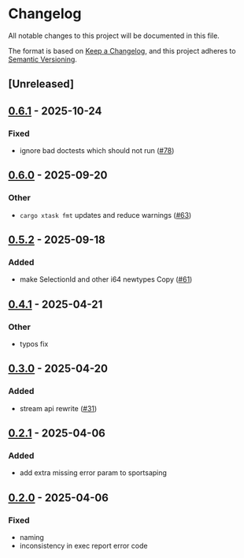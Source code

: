 # Changelog

All notable changes to this project will be documented in this file.

The format is based on [Keep a Changelog](https://keepachangelog.com/en/1.0.0/),
and this project adheres to [Semantic Versioning](https://semver.org/spec/v2.0.0.html).

## [Unreleased]

## [0.6.1](https://github.com/roberts-pumpurs/betfair-adapter-rs/compare/betfair-typegen-v0.6.0...betfair-typegen-v0.6.1) - 2025-10-24

### Fixed

- ignore bad doctests which should not run ([#78](https://github.com/roberts-pumpurs/betfair-adapter-rs/pull/78))

## [0.6.0](https://github.com/roberts-pumpurs/betfair-adapter-rs/compare/betfair-typegen-v0.5.2...betfair-typegen-v0.6.0) - 2025-09-20

### Other

- `cargo xtask fmt` updates and reduce warnings ([#63](https://github.com/roberts-pumpurs/betfair-adapter-rs/pull/63))

## [0.5.2](https://github.com/roberts-pumpurs/betfair-adapter-rs/compare/betfair-typegen-v0.5.1...betfair-typegen-v0.5.2) - 2025-09-18

### Added

- make SelectionId and other i64 newtypes Copy ([#61](https://github.com/roberts-pumpurs/betfair-adapter-rs/pull/61))

## [0.4.1](https://github.com/roberts-pumpurs/betfair-adapter-rs/compare/betfair-typegen-v0.4.0...betfair-typegen-v0.4.1) - 2025-04-21

### Other

- typos fix

## [0.3.0](https://github.com/roberts-pumpurs/betfair-adapter-rs/compare/betfair-typegen-v0.2.1...betfair-typegen-v0.3.0) - 2025-04-20

### Added

- stream api rewrite ([#31](https://github.com/roberts-pumpurs/betfair-adapter-rs/pull/31))

## [0.2.1](https://github.com/roberts-pumpurs/betfair-adapter-rs/compare/betfair-typegen-v0.2.0...betfair-typegen-v0.2.1) - 2025-04-06

### Added

- add extra missing error param to sportsaping

## [0.2.0](https://github.com/roberts-pumpurs/betfair-adapter-rs/compare/betfair-typegen-v0.1.2...betfair-typegen-v0.2.0) - 2025-04-06

### Fixed

- naming
- inconsistency in exec report error code
